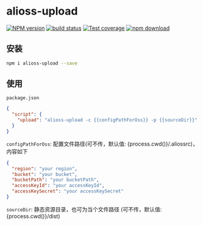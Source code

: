 # alioss-upload

[![NPM version][npm-image]][npm-url]
[![build status][travis-image]][travis-url]
[![Test coverage][codecov-image]][codecov-url]
[![npm download][download-image]][download-url]

[npm-image]: https://img.shields.io/npm/v/alioss-upload.svg?style=flat-square
[npm-url]: https://npmjs.org/package/alioss-upload
[travis-image]: https://img.shields.io/travis/yongbo000/alioss-upload.svg?style=flat-square
[travis-url]: https://travis-ci.org/yongbo000/alioss-upload
[codecov-image]: https://img.shields.io/codecov/c/github/yongbo000/alioss-upload.svg?style=flat-square
[codecov-url]: https://codecov.io/github/yongbo000/alioss-upload?branch=master
[download-image]: https://img.shields.io/npm/dm/alioss-upload.svg?style=flat-square
[download-url]: https://npmjs.org/package/alioss-upload

## 安装

```sh
npm i alioss-upload --save
```

## 使用

`package.json`

```json
{
  "script": {
    "upload": "alioss-upload -c {{configPathForOss}} -p {{sourceDir}}"
  }
}
```

`configPathForOss`: 配置文件路径(可不传，默认值: {process.cwd()}/.aliossrc)，内容如下

```json
{
  "region": "your region",
  "bucket": "your bucket",
  "bucketPath": "your bucketPath",
  "accessKeyId": "your accessKeyId",
  "accessKeySecret": "your accessKeySecret"
}
```

`sourceDir`: 静态资源目录，也可为当个文件路径 (可不传，默认值: {process.cwd()}/dist)